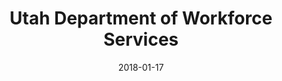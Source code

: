 ---
layout: site
title: "Utah Department of Workforce Services"
date: 2018-01-17
categories: [community]
version: 1.3.0
major: 1
minor: 3
patch: 0
slug: utah-department-of-workforce-services
link: https://jobs.utah.gov/
submitter: lpolepeddi
permalink: /sites/:slug
---